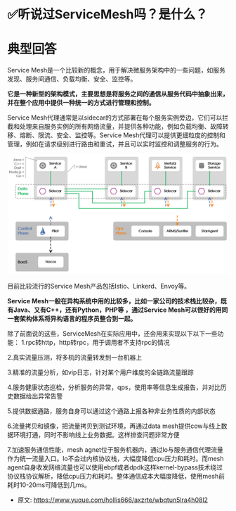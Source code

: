 # ✅听说过ServiceMesh吗？是什么？
<!--page header-->

<a name="fzuet"></a>
# 典型回答

Service Mesh是一个比较新的概念，用于解决微服务架构中的一些问题，如服务发现、服务间通信、负载均衡、安全、监控等。

**它是一种新型的架构模式，主要思想是将服务之间的通信从服务代码中抽象出来，并在整个应用中提供一种统一的方式进行管理和控制。**

Service Mesh代理通常是以sidecar的方式部署在每个服务实例旁边，它们可以拦截和处理来自服务实例的所有网络流量，并提供各种功能，例如负载均衡、故障转移、熔断、限流、安全、监控等。Service Mesh代理可以提供更细粒度的控制和管理，例如在请求级别进行路由和重试，并且可以实时监控和调整服务的行为。

![](./img/GpyVSufxdYqBwxJM/1679215360555-87382def-c169-40e4-8131-5cde4156a49c-305988.png)

目前比较流行的Service Mesh产品包括Istio、Linkerd、Envoy等。

**Service Mesh一般在异构系统中用的比较多，比如一家公司的技术栈比较杂，既有Java、又有C++，还有Python，PHP等 ，通过Service Mesh可以很好的用同一套架构体系将异构语言的程序员整合到一起。**


除了前面说的这些，ServiceMesh在实际应用中，还会用来实现以下以下一些功能：
1.rpc转http，http转rpc，用于调用者不支持rpc的情况

2.真实流量压测，将多机的流量转发到一台机器上

3.精准的流量分析，如vip日志，针对某个用户维度的全链路流量跟踪

4.服务健康状态巡检，分析服务的异常，qps，使用率等信息生成报告，并对比历史数据给出异常告警

5.提供数据通路，服务自身可以通过这个通路上报各种非业务性质的内部状态

6.流量拷贝和镜像，把流量拷贝到测试环境，再通过data mesh提供cow与线上数据环境打通，同时不影响线上业务数据。这样排查问题非常方便

7.加速服务通信性能，mesh agnet位于服务机器内，通过lo与服务通信代理流量作为统一流量入口。lo不会过内核协议栈，大幅度降低cpu压力和耗时。而mesh agent自身收发网络流量也可以使用ebpf或者dpdk这样kernel-bypass技术绕过协议栈协议解析，降低cpu压力和耗时。整体通信成本大幅度降低，使用mesh前耗时10-20ms可降低到几ms。



<!--page footer-->
- 原文: <https://www.yuque.com/hollis666/axzrte/wbqtun5lra4h08l2>